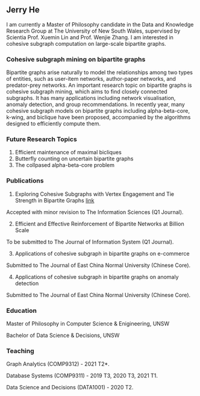## Jerry He

I am currently a Master of Philosophy candidate in the Data and Knowledge Research Group at The University of New South Wales, supervised by Scientia Prof. Xuemin Lin and Prof. Wenjie Zhang. I am interested in cohesive subgraph computation on large-scale bipartite graphs. 

### Cohesive subgraph mining on bipartite graphs
Bipartite graphs arise naturally to model the relationships among two types of entities, such as user-item networks, author-paper networks, and predator-prey networks. An important research topic on bipartite graphs is cohesive subgraph mining, which aims to find closely connected subgraphs. It has many applications including network visualisation, anomaly detection, and group recommendations. In recently year, many cohesive subgraph models on bipartite graphs including alpha-beta-core, k-wing, and biclique have been proposed, accompanied by the algorithms designed to efficiently compute them.

### Future Research Topics
1. Efficient maintenance of maximal bicliques
2. Butterfly counting on uncertain bipartite graphs
3. The collpased alpha-beta-core problem

### Publications
1. Exploring Cohesive Subgraphs with Vertex Engagement and Tie Strength in Bipartite Graphs [link](https://arxiv.org/pdf/2008.04054.pdf)

Accepted with minor revision to The Information Sciences (Q1 Journal). 

2. Efficient and Effective Reinforcement of Bipartite Networks at Billion Scale

To be submitted to The Journal of Information System (Q1 Journal). 

3. Applications of cohesive subgraph in bipartite graphs on e-commerce 

Submitted to The Journal of East China Normal University (Chinese Core). 

4. Applications of cohesive subgraph in bipartite graphs on anomaly detection

Submitted to The Journal of East China Normal University (Chinese Core). 

### Education 
Master of Philosophy in Computer Science & Enigineering, UNSW

Bachelor of Data Science & Decisions, UNSW

### Teaching 
Graph Analytics (COMP9312) - 2021 T2*.

Database Systems (COMP9311) - 2019 T3, 2020 T3, 2021 T1.

Data Science and Decisions (DATA1001) - 2020 T2.
